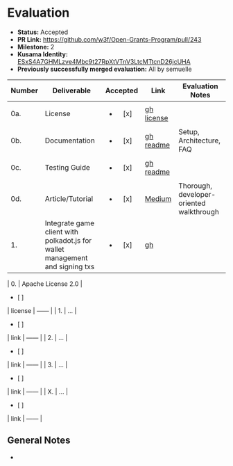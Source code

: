 # Evaluation

- **Status:** Accepted
- **PR Link:** https://github.com/w3f/Open-Grants-Program/pull/243
- **Milestone:** 2
- **Kusama Identity:** [ESxS4A7GHMLzve4Mbc9t27RpXtVTnV3LtcMTtcnD26jcUHA](https://polkascan.io/pre/kusama/account/ESxS4A7GHMLzve4Mbc9t27RpXtVTnV3LtcMTtcnD26jcUHA)
- **Previously successfully merged evaluation:** All by semuelle

| Number | Deliverable | Accepted | Link | Evaluation Notes |
| ------ | ----------- | :------: | ---- |----------------- |
| 0a. | License | <ul><li>[x] </li></ul> | [gh license](https://github.com/WiktorStarczewski/newomega.polkadot/blob/6d87bf06cbacf377c4f6614a1cf059823678faf3/LICENSE) |
| 0b. | Documentation | <ul><li>[x] </li></ul> | [gh readme](https://github.com/WiktorStarczewski/newomega.polkadot/blob/6d87bf06cbacf377c4f6614a1cf059823678faf3/README) | Setup, Architecture, FAQ |
| 0c. | Testing Guide | <ul><li>[x] </li></ul> | [gh readme](https://github.com/WiktorStarczewski/newomega.polkadot/blob/6d87bf06cbacf377c4f6614a1cf059823678faf3/README) | |
| 0d. | Article/Tutorial | <ul><li>[x] </li></ul> | [Medium](https://wiktorstarczewski.medium.com/newomega-now-and-future-a87589d01722) | Thorough, developer-oriented walkthrough |
| 1. | Integrate game client with polkadot.js for wallet management and signing txs | <ul><li>[x] </li></ul> | [gh](https://github.com/WiktorStarczewski/newomega.polkadot/blob/98a8dbb88ff0cf662fafd794f5d5ddb20cee701c/newomega_client/src/facades/ContractFacade.js#L1) | |


| 0. | Apache License 2.0 | <ul><li>[ ] </li></ul> | license | —— |
| 1. | ... | <ul><li>[ ] </li></ul> | link | —— |
| 2. | ... | <ul><li>[ ] </li></ul> | link | —— |
| 3. | ... | <ul><li>[ ] </li></ul> | link | —— |
| X. | ... | <ul><li>[ ] </li></ul> | link | —— |


## General Notes

-
